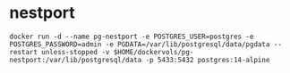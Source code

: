 # nestport

`docker run -d --name pg-nestport -e POSTGRES_USER=postgres -e POSTGRES_PASSWORD=admin -e PGDATA=/var/lib/postgresql/data/pgdata --restart unless-stopped -v $HOME/dockervols/pg-nestport:/var/lib/postgresql/data -p 5433:5432 postgres:14-alpine`
